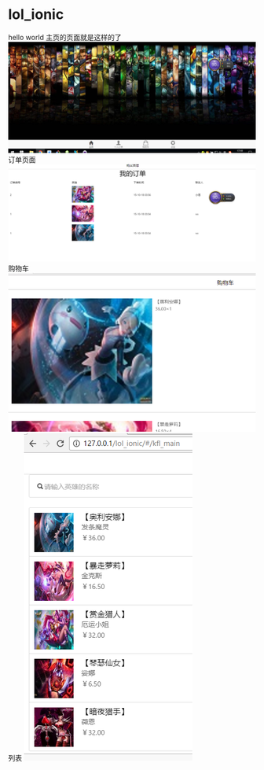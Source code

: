 # lol_ionic
hello world
主页的页面就是这样的了
![image](https://github.com/wind17/lol_ionic/blob/master/img/1.png)
订单页面
![image](https://github.com/wind17/lol_ionic/blob/master/img/2.png)
购物车
![image](https://github.com/wind17/lol_ionic/blob/master/img/3.png)
列表
![image](https://github.com/wind17/lol_ionic/blob/master/img/4.png)
